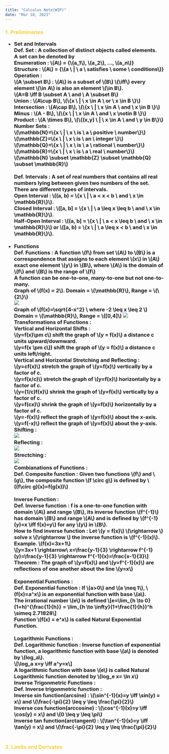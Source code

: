 ```yaml
---
title: "Calculus Note(WIP)"
date: "Mar 18, 2023"
---
```

<div>
  <style>
    /* Neon colors */
    :root {
      --neon-yellow: #f4d03f;
      --neon-pink: #f62459;
      --neon-blue: #0dc9f7;
      --neon-green: #39ff14;
    }
  </style>
  <h3>
    <span style="color: var(--neon-yellow);"><b>1. Preliminaries</b></span>
    <ul>
      <li>Set and Intervals<br>
          Def. Set : A collection of distinct objects called elements.<br>
          A set can be denoted by<br>
          Enumeration : \(A\) = {\(a_1\), \(a_2\), ..., \(a_n\)}<br>
          Structure :   \(A\) = {\(a \ | \ a \ satisfies \ some \ conditions\)}<br>
          Operation : <br>
          \(A \subset B\) : \(A\) is a subset of \(B\) \(\iff\) every element \(\in A\) is also an element \(\in B\). <br>
          \(A=B \iff B \subset A \ and \ A \subset B\) <br>
          Union : \(A\cup B\), \(\{x \ | \ x \in A \ or \ x \in B \}\)<br>
          Intersection : \(A\cap B\), \(\{x \ | \ x \in A \ and \ x \in B \}\)<br>
          Minus : \(A - B\), \(\{x \ | \ x \in A \ and \ x \notin B \}\)<br>
          Product : \(A \times B\), \(\{(x,y) \ | \ x \in A \ and \ y \in B\}\)<br>
          Number Sets : <br>
          \(\mathbb{N}=\{x \ | \ x \ is \ a \ positive \ number\}\)<br>
          \(\mathbb{Z}=\{x \ | \ x \ is \ an \ integer \}\)<br>
          \(\mathbb{Q}=\{x \ | \ x \ is \ a \ rational \ number\}\)<br>
          \(\mathbb{R}=\{x \ | \ x \ is \ a \ real \ number\}\)<br>
          \(\mathbb{N} \subset \mathbb{Z} \subset \mathbb{Q} \subset \mathbb{R}\)<br>
          <br>
          Def. Intervals : A set of real numbers that contains all real numbers lying between given two numbers of the set. <br>
          There are different types of intervals.<br>
          Open Interval : \((a, b) = \{x \ | \ a < x < b \ and \ x \in \mathbb{R}\}\).<br>
          Closed Interval : \([a, b] = \{x \ | \ a \leq x \leq b \ and \ x \in \mathbb{R}\}\).<br>
          Half-Open Interval : \((a, b] = \{x \ | \ a < x \leq b \ and \ x \in \mathbb{R}\}\) or \([a, b) = \{x \ | \ a \leq x < b \ and \ x \in \mathbb{R}\}\).<br>
          <br>
      </li>
      <li>Functions<br>
        Def. Functions : A function \(f\) from set \(A\) to \(B\) is a correspondence that assigns to each element \(x\) in \(A\) exact one element \(y\) in \(B\), where \(A\) is the domain of \(f\) and \(B\) is the range of \(f\)<br>
        A function can be one-to-one, many-to-one but not one-to-many.<br>
        Graph of \(f(x) = 2\). Domain = \(\mathbb{R}\), Range = \(\{2\}\)<br> 
        <img src="https://i.imgur.com/QyD4QIq.png"><br>
        Graph of \(f(x)=\sqrt{4-x^2} \ where -2 \leq x \leq 2 \)<br>
        Domain = \(\mathbb{R}\), Range = \([0,4]\) 
        <img src="https://i.imgur.com/8Ll7adV.png"><br>
        Transformations of Functions : <br>
        Vertical and Horizontal Shifts : <br>
          \(y=f(x)\pm c\) shift the graph of \(y = f(x)\) a distance c units upward/downward.<br>
          \(y=f(x \pm c\)) shift the graph of \(y = f(x)\) a distance c units left/right.<br>
        Vertical and Horizontal Stretching and Reflecting : <br>
          \(y=cf(x)\) stretch the graph of \(y=f(x)\) vertically by a factor of c.<br>
          \(y=f(x/c)\) stretch the graph of \(y=f(x)\) horizontally by a factor of c.<br>
          \(y=(1/c)f(x)\) shrink the graph of \(y=f(x)\) vertically by a factor of c.<br>
          \(y=f(cx)\) shrink the graph of \(y=f(x)\) horizontally by a factor of c.<br>
          \(y=-f(x)\) reflect the graph of \(y=f(x)\) about the x-axis.<br>
          \(y=f(-x)\) reflect the graph of \(y=f(x)\) about the y-axis.<br>
          Shifting : <br>
            <img src="https://i.imgur.com/BNJqm3N.png"><br>
          Reflecting : <br>
            <img src="https://i.imgur.com/EpCCqaq.png"><br>
          Strectching : <br>
            <img src="https://i.imgur.com/fh9UdKK.png"><br>
          Combianations of Functions : <br>
            Def. Composite function : Given two functions \(f\) and \(g\), the composite function \(f \circ g\) is defined by \((f\circ g)(x)=f(g(x))\)<br>
          <br>
          Inverse Function : <br>
            Def. Inverse function : f is a one-to-one function with domain \(A\) and range \(B\), its inverse function \(f^{-1}\) has domain \(B\) and range \(A\) and is defined by \(f^{-1}(y)=x \iff f(x)=y\) for any \(y\) in \(B\).<br>
            How to find inverse function : Let \(y = f(x)\) \(\rightarrow \) solve x \(\rightarrow \) the inverse function is \(f^{-1}(x)\).<br>
            Example. \(f(x)=3x+1\)<br>
              \[y=3x+1 \rightarrow\ x=\frac{y-1}{3} \rightarrow f^{-1}(y)=\frac{y-1}{3} \rightarrow f^{-1}(x)=\frac{x-1}{3}\]<br>
            Theorem : The graph of \(y=f(x)\) and \(y=f^{-1}(x)\) are reflections of one another about the line \(y=x\)<br>
          <br>
          Exponential Functions : <br>
            Def. Exponential function : If \(a>0\) and \(a \neq 1\), \(f(x)=a^x\) is an exponential function with base \(a\).<br>
            The irrational number \(e\) is defined \[e=\lim_{h \to 0}(1+h)^{\frac{1}{h}} = \lim_{h \to \infty}(1+\frac{1}{h})^h \simeq 2.71828\]<br>
            Function \(f(x) = e^x\) is called Natural Exponential Function.<br>
          <br>
          Logarithmic Functions : <br>
            Def. Logarithmic function : Inverse function of exponential function, a logarithmic function with base \(a\) is denoted by \(log_a\).<br>
            \[\log_a x=y \iff a^y=x\]<br>
            A logarithmic function with base \(e\) is called Natural Logarithmic function denoted by \(log_e x= \ln x\)
          <br>
          Inverse Trigonmetric Functions : <br>
           Def. Inverse trigonmetric function : <br>
           Inverse sin function(arcsine) : \(\sin^{-1}(x)=y \iff \sin(y) = x\) and \(\frac{-\pi}{2} \leq y \leq \frac{\pi}{2}\)<br>
           Inverse cos function(arccosine) : \(\cos^{-1}(x)=y \iff \cos(y) = x\) and \(0 \leq y \leq \pi\)<br>
           Inverse tan function(arctangent) : \(\tan^{-1}(x)=y \iff \tan(y) = x\) and \(\frac{-\pi}{2} \leq y \leq \frac{\pi}{2}\)<br>
          <br>
      </li>
    </ul>
  </h3>
  <h3>
    <span style="color: var(--neon-yellow);"><b>2. Limits and Derivates</b></span>
  </h3>
  
</div>

  
  
